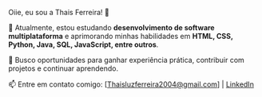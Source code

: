 Oiie, eu sou a Thais Ferreira! 👋

🚀 Atualmente, estou estudando **desenvolvimento de software multiplataforma** e aprimorando minhas habilidades em **HTML, CSS, Python, Java, SQL, JavaScript, entre outros**. 

🎯 Busco oportunidades para ganhar experiência prática, contribuir com projetos e continuar aprendendo. 

📫 Entre em contato comigo: [Thaisluzferreira2004@gmail.com] | [LinkedIn](www.linkedin.com/in/thaisferreirademoura2004)  
